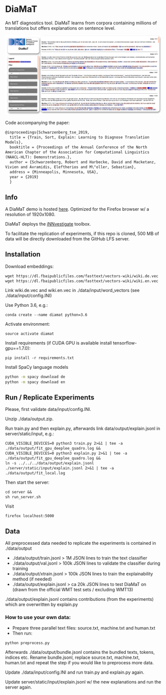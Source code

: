 # DiaMaT
An MT diagnostics tool. DiaMaT learns from corpora containing millions of translations but offers explanations on sentence level. 

![screenshot](https://github.com/DFKI-NLP/diamat/blob/master/resources/screenshot.png)

Code accompanying the paper:

```
@inproceedings{Schwarzenberg_tse_2019,
  title = {Train, Sort, Explain: Learning to Diagnose Translation Models},
  booktitle = {Proceedings of the Annual Conference of the North American Chapter of the Association for Computational Linguistics (NAACL-HLT): Demonstrations.},
  author = {Schwarzenberg, Robert and Harbecke, David and Macketanz, Vivien and Avramidis, Eleftherios and M\"oller, Sebastian},
  address = {Minneapolis, Minnesota, USA},
  year = {2019}
  }
```

## Info 
A DiaMaT demo is hosted [here](http://diamat.dfki.de). Optimized for the Firefox browser w/ a resolution of 1920x1080.

DiaMaT deploys the [iNNvestigate](https://github.com/albermax/innvestigate) toolbox.

To facilitate the replication of experiments, if this repo is cloned, 500 MB of data will be directly downloaded from the GitHub LFS server.

## Installation 
Download embeddings:
```
wget https://dl.fbaipublicfiles.com/fasttext/vectors-wiki/wiki.de.vec
wget https://dl.fbaipublicfiles.com/fasttext/vectors-wiki/wiki.en.vec
```
Link wiki.de.vec and wiki.en.vec in ./data/input/word_vectors (see ./data/input/config.INI)

Use Python 3.6, e.g.:
```
conda create --name diamat python=3.6
```
Activate environment:
```
source activate diamat
```

Install requirements (if CUDA GPU is available install tensorflow-gpu==1.7.0):

``` 
pip install -r requirements.txt
```

Install SpaCy language models

```bash
python -m spacy download de
python -m spacy download en
```

## Run / Replicate Experiments
Please, first validate data/input/config.INI.

Unzip ./data/output.zip.

Run train.py and then explain.py, afterwards link data/output/explain.jsonl in server/static/input, e.g.:
```
CUDA_VISIBLE_DEVICES=0 python3 train.py 2>&1 | tee -a ./data/output/fit_gpu_deeplee_quadro.log &&
CUDA_VISIBLE_DEVICES=0 python3 explain.py 2>&1 | tee -a ./data/output/fit_gpu_deeplee_quadro.log &&
ln -s ../../../data/output/explain.jsonl ./server/static/input/explain.jsonl 2>&1 | tee -a ./data/output/fit_local.log
```
Then start the server:
```
cd server &&
sh run_server.sh
```
Visit 
```
firefox localhost:5000
```

## Data 
All preprocessed data needed to replicate the experiments is contained in ./data/output
- ./data/output/train.jsonl > 1M JSON lines to train the text classifier
- ./data/output/val.jsonl > 100k JSON lines to validate the classifier during training
- ./data/output/xtrain.jsonl > 100k JSON lines to train the explainability method (if needed)
- ./data/output/explain.jsonl > ca 20k JSON lines to test DiaMaT on (drawn from the official WMT test sets / excluding WMT13)

./data/output/explain.jsonl contains contributions (from the experiments) which are overwritten by explain.py 

### How to use your own data: 
- Prepare three parallel text files: source.txt, machine.txt and human.txt
- Then run:
```
python preprocess.py
```
Afterwards ./data/output/bundle.jsonl contains the bundled texts, tokens, indices etc. Rename bundle.jsonl, replace source.txt, machine.txt, human.txt and repeat the step if you would like to preprocess more data.

Update ./data/input/config.INI and run train.py and explain.py again. 

Update server/static/input/explain.jsonl w/ the new explanations and run the server again.
